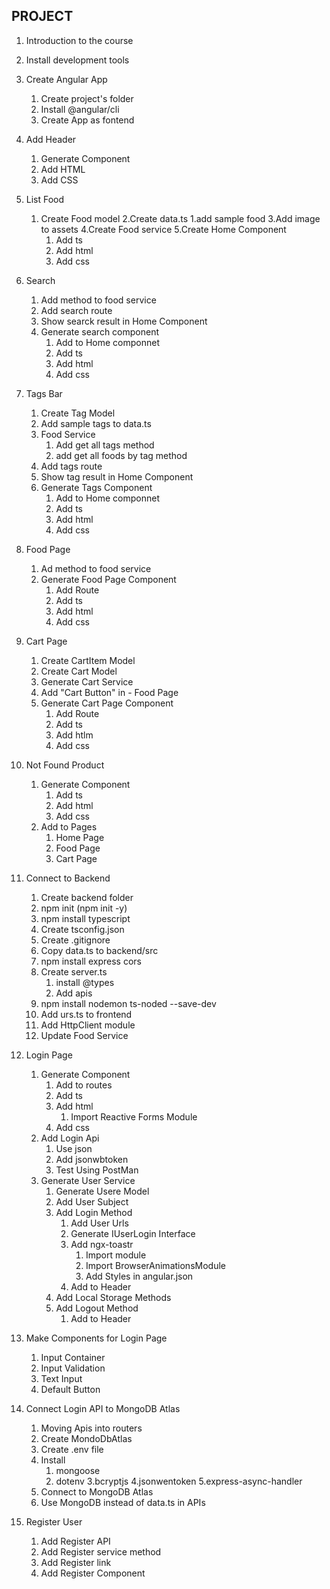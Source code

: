 ## PROJECT
1. Introduction to the course
2. Install development tools
3. Create Angular App
    1. Create project's folder
    2. Install @angular/cli
    3. Create App as fontend
4. Add Header
    1. Generate Component
    2. Add HTML
    3. Add CSS
5. List Food
    1. Create Food model
    2.Create data.ts
        1.add sample food
    3.Add image to assets
    4.Create Food service
    5.Create Home Component
        1. Add ts
        2. Add html
        3. Add css
6. Search
    1. Add method to food service
    2. Add search route
    3. Show searck result in Home Component
    4. Generate search component
        1. Add to Home componnet
        2. Add ts
        3. Add html
        4. Add css
7. Tags Bar
    1. Create Tag Model
    2. Add sample tags to data.ts
    3. Food Service
        1. Add get all tags method
        2. add get all foods by tag method
    4. Add tags route
    5. Show tag result in Home Component
    6. Generate Tags Component
        1. Add to Home componnet
        2. Add ts
        3. Add html
        4. Add css
8.  Food Page
    1. Ad method to food service
    2. Generate Food Page Component
        1. Add Route
        2. Add ts
        3. Add html
        4. Add css
9. Cart Page
    1. Create CartItem Model
    2. Create Cart Model
    3. Generate Cart Service
    4. Add "Cart Button" in - Food Page
    5. Generate Cart Page Component
        1. Add Route
        2. Add ts
        3. Add htlm
        4. Add css

10. Not Found Product
    1. Generate Component
        1. Add ts
        2. Add html
        3. Add css
    2. Add to Pages
        1. Home Page
        2. Food Page
        3. Cart Page

11. Connect to Backend
    1. Create backend folder
    2. npm init (npm init -y)
    3. npm install typescript
    4. Create tsconfig.json
    5. Create .gitignore
    6. Copy data.ts to backend/src
    7. npm install express cors
    8. Create server.ts
        1. install @types
        2. Add apis
    9. npm install nodemon ts-noded --save-dev
    10. Add urs.ts to frontend
    11. Add HttpClient module
    12. Update Food Service

12. Login Page
    1. Generate Component
        1. Add to routes
        2. Add ts
        3. Add html
            1. Import Reactive Forms Module
        4. Add css
    2. Add Login Api
        1. Use json
        2. Add jsonwbtoken
        3. Test Using PostMan
    3. Generate User Service
        1. Generate Usere Model
        2. Add User Subject
        3. Add Login Method
            1. Add User Urls
            2. Generate IUserLogin Interface
            3. Add ngx-toastr
                1. Import module
                2. Import BrowserAnimationsModule
                3. Add Styles in angular.json
            4. Add  to Header
        4. Add Local Storage Methods
        5. Add Logout Method
            1. Add to Header

13. Make Components for Login Page
    1. Input Container
    2. Input Validation
    3. Text Input
    4. Default Button

14. Connect Login API to MongoDB Atlas
    1. Moving Apis into routers
    2. Create MondoDbAtlas
    3. Create .env file
    4. Install
        1. mongoose
        2. dotenv
        3.bcryptjs
        4.jsonwentoken
        5.express-async-handler
    5. Connect to MongoDB Atlas
    6. Use MongoDB instead of data.ts in APIs

15. Register User
    1. Add Register API
    2. Add Register service method
    3. Add Register link
    4. Add Register Component